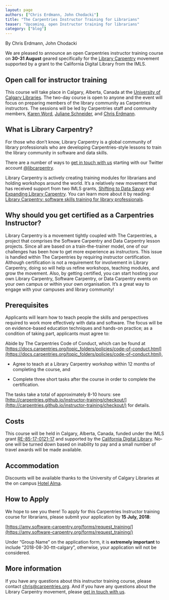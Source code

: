 ```yaml
---
layout: page
authors: ["Chris Erdmann, John Chodacki"]
title: "The Carpentries Instructor Training for Librarians"
teaser: "Upcoming, open Instructor training for librarians"
category: ["blog"]
---
```


By Chris Erdmann, John Chodacki

We are pleased to announce an open Carpentries instructor training course on **30-31 August** geared specifically 
for the [Library Carpentry](https://librarycarpentry.org/) movement supported by a grant to the California Digital 
Library from the IMLS.

## Open call for instructor training 

This course will take place in Calgary, Alberta, Canada at the [University of Calgary Libraries](https://library.ucalgary.ca/). 
The two-day course is open to anyone and the event will focus on preparing members of the library community as 
Carpentries instructors. The sessions will be led by Carpentries staff and community members, 
[Karen Word](https://twitter.com/karen_word), [Juliane Schneider](https://twitter.com/JulianeS), 
and [Chris Erdmann](https://twitter.com/libcce).

## What is Library Carpentry?

For those who don’t know, Library Carpentry is a global community of library professionals who are developing 
Carpentries-style lessons to train the library community in software and data skills. 

There are a number of ways to [get in touch with us](https://librarycarpentry.org/#contact) starting with our 
Twitter account [@libcarpentry](https://twitter.com/libcarpentry).

Library Carpentry is actively creating training modules for librarians and holding workshops around the world. 
It’s a relatively new movement that has received support from two IMLS grants, 
[Shifting to Data Savvy](http://d-scholarship.pitt.edu/33891/) and 
[Expanding Library Carpentry](https://www.imls.gov/sites/default/files/grants/re-85-17-0121-17/proposals/re-85-17-0121-17-full-proposal-documents.pdf). You can learn more about it by reading: [Library Carpentry: software skills training for library professionals](https://www.liberquarterly.eu/articles/10.18352/lq.10176/). 

## Why should you get certified as a Carpentries Instructor? 

Library Carpentry is a movement tightly coupled with The Carpentries, a project that comprises 
the Software Carpentry and Data Carpentry lesson projects. Since all are based on a train-the-trainer model, 
one of our challenges has been how to get more experience as instructors. This issue is handled within 
The Carpentries by requiring instructor certification. Although certification is not a requirement for 
involvement in Library Carpentry, doing so will help us refine workshops, teaching modules, and grow the movement. 
Also, by getting certified, you can start hosting your own Library Carpentry, Software Carpentry, or 
Data Carpentry events on your own campus or within your own organisation. It’s a great way to engage with your 
campuses and library community! 

## Prerequisites 

Applicants will learn how to teach people the skills and perspectives required to work more effectively with 
data and software. The focus will be on evidence-based education techniques and hands-on practice; as a condition 
of taking part, applicants must agree to: 

Abide by The Carpentries Code of Conduct, which can be found 
at [https://docs.carpentries.org/topic_folders/policies/code-of-conduct.html](https://docs.carpentries.org/topic_folders/policies/code-of-conduct.html), 

- Agree to teach at a Library Carpentry workshop within 12 months of completing the course, and 

- Complete three short tasks after the course in order to complete the certification. 

The tasks take a total of approximately 8-10 hours: 
see [http://carpentries.github.io/instructor-training/checkout/](http://carpentries.github.io/instructor-training/checkout/) for 
details. 

## Costs 

This course will be held in Calgary, Alberta, Canada, funded under the IMLS 
grant [RE-85-17-0121-17](https://www.imls.gov/grants/awarded/re-85-17-0121-17) 
and supported by the [California Digital Library](https://www.cdlib.org/). 
No-one will be turned down based on inability to pay and a small number of travel awards will be made available.

## Accommodation

Discounts will be available thanks to the University of Calgary Libraries at the on campus [Hotel Alma](https://www.hotelalma.ca/). 

## How to Apply

We hope to see you there! To apply for this Carpentries Instructor training course for librarians, 
please submit your application by **15 July, 2018**: 

[https://amy.software-carpentry.org/forms/request_training/](https://amy.software-carpentry.org/forms/request_training/)

Under “Group Name” on the application form, it is **extremely important** to include “2018-08-30-ttt-calgary”, 
otherwise, your application will not be considered. 

## More information 

If you have any questions about this instructor training course, please contact [chris@carpentries.org](mailto:chris@carpentries.org). 
And if you have any questions about the Library Carpentry movement, 
please [get in touch with us](https://librarycarpentry.org/#contact).

